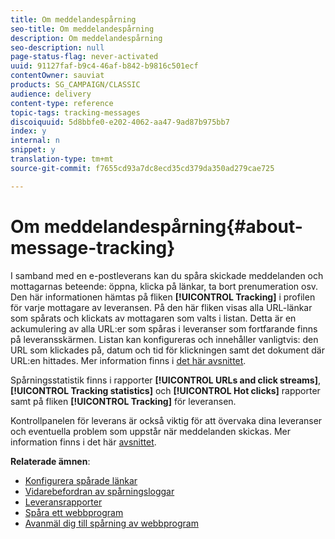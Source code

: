 ```yaml
---
title: Om meddelandespårning
seo-title: Om meddelandespårning
description: Om meddelandespårning
seo-description: null
page-status-flag: never-activated
uuid: 91127faf-b9c4-46af-b842-b9816c501ecf
contentOwner: sauviat
products: SG_CAMPAIGN/CLASSIC
audience: delivery
content-type: reference
topic-tags: tracking-messages
discoiquuid: 5d8bbfe0-e202-4062-aa47-9ad87b975bb7
index: y
internal: n
snippet: y
translation-type: tm+mt
source-git-commit: f7655cd93a7dc8ecd35cd379da350ad279cae725

---
```



# Om meddelandespårning{#about-message-tracking}

I samband med en e-postleverans kan du spåra skickade meddelanden och mottagarnas beteende: öppna, klicka på länkar, ta bort prenumeration osv. Den här informationen hämtas på fliken **[!UICONTROL Tracking]** i profilen för varje mottagare av leveransen. På den här fliken visas alla URL-länkar som spårats och klickats av mottagaren som valts i listan. Detta är en ackumulering av alla URL:er som spåras i leveranser som fortfarande finns på leveransskärmen. Listan kan konfigureras och innehåller vanligtvis: den URL som klickades på, datum och tid för klickningen samt det dokument där URL:en hittades. Mer information finns i [det här avsnittet](../../platform/using/editing-a-profile.md#tracking-tab).

Spårningsstatistik finns i rapporter **[!UICONTROL URLs and click streams]**, **[!UICONTROL Tracking statistics]** och **[!UICONTROL Hot clicks]** rapporter samt på fliken **[!UICONTROL Tracking]** för leveransen.

Kontrollpanelen för leverans är också viktig för att övervaka dina leveranser och eventuella problem som uppstår när meddelanden skickas. Mer information finns i det här [avsnittet](../../delivery/using/monitoring-a-delivery.md).

**Relaterade ämnen**:

* [Konfigurera spårade länkar](../../delivery/using/how-to-configure-tracked-links.md)
* [Vidarebefordran av spårningsloggar](../../production/using/tracking-logs-issues.md)
* [Leveransrapporter](../../reporting/using/delivery-reports.md)
* [Spåra ett webbprogram](../../web/using/tracking-a-web-application.md)
* [Avanmäl dig till spårning av webbprogram](../../web/using/web-application-tracking-opt-out.md)
